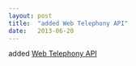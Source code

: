 ```yaml
---
layout: post
title:  "added Web Telephony API"
date:   2013-06-20
---
```


added <a href="http://www.w3.org/TR/telephony/">Web Telephony API</a>